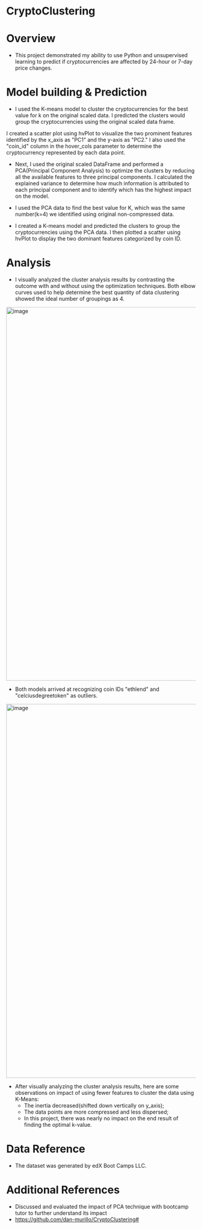 # CryptoClustering

# Overview 
- This project demonstrated my ability to use Python and unsupervised learning to predict if cryptocurrencies are affected by 24-hour or 7-day price changes.
  
# Model building & Prediction
- I used the K-means model to cluster the cryptocurrencies for the best value for k on the original scaled data. I predicted the clusters would group the cryptocurrencies using the original scaled data frame.

I created a scatter plot using hvPlot to visualize the two prominent features identified by the x_axis as "PC1" and the y-axis as "PC2." I also used the "coin_id" column in the hover_cols parameter to determine the cryptocurrency represented by each data point.


- Next, I used the original scaled DataFrame and performed a PCA(Principal Component Analysis) to optimize the clusters by reducing all the available features to three principal components.
I calculated the explained variance to determine how much information is attributed to each principal component and to identify which has the highest impact on the model.

- I used the PCA data to find the best value for K, which was the same number(k=4) we identified using original non-compressed data.

- I created a K-means model and predicted the clusters to group the cryptocurrencies using the PCA data.
I then plotted a scatter using hvPlot to display the two dominant features categorized by coin ID.

# Analysis
- I visually analyzed the cluster analysis results by contrasting the outcome with and without using the optimization techniques. Both elbow curves used to help determine the best quantity of data clustering showed the ideal number of groupings as 4.
<img width="994" alt="image" src="https://github.com/Tianyueli/CryptoClustering/assets/42381263/01c49ace-312e-40ca-8f92-c5268902a7c7">


- Both models arrived at recognizing coin IDs "ethlend" and "celciusdegreetoken" as outliers.
<img width="995" alt="image" src="https://github.com/Tianyueli/CryptoClustering/assets/42381263/9612f4e3-9ba0-4112-8b77-42aa3837b770">


- After visually analyzing the cluster analysis results, here are some observations on impact of using fewer features to cluster the data using K-Means:
  - The inertia decreased(shifted down vertically on y_axis);
  - The data points are more compressed and less dispersed;
  - In this project, there was nearly no impact on the end result of finding the optimal k-value.
 
# Data Reference
- The dataset was generated by edX Boot Camps LLC.

# Additional References
- Discussed and evaluated the impact of PCA technique with bootcamp tutor to further understand its impact
- https://github.com/dan-murillo/CryptoClustering#
